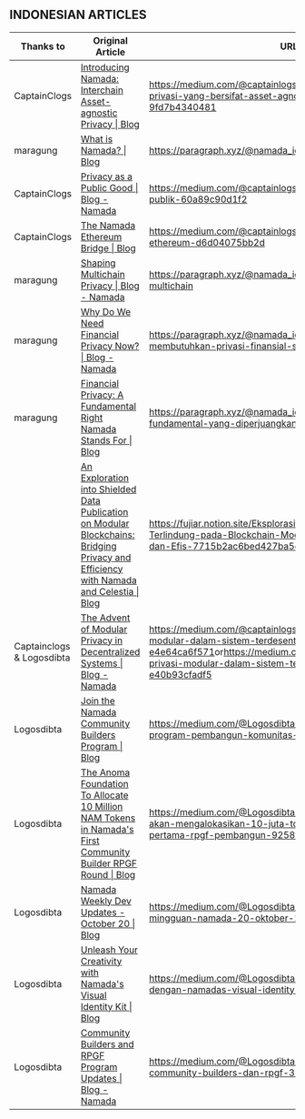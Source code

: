## INDONESIAN ARTICLES

| Thanks to                 | Original Article                                                                                                                                                                                                                              | URL                                                                                                                                                                                                                 |
| ------------------------- | --------------------------------------------------------------------------------------------------------------------------------------------------------------------------------------------------------------------------------------------- | ------------------------------------------------------------------------------------------------------------------------------------------------------------------------------------------------------------------- |
| CaptainClogs              | [Introducing Namada: Interchain Asset-agnostic Privacy \| Blog](https://namada.net/blog/introducing-namada-interchain-asset-agnostic-privacy)                                                                                                 | <https://medium.com/@captainlogs/memperkenalkan-namada-privasi-yang-bersifat-asset-agnostik-antar-jaringan-9fd7b4340481>                                                                                            |
| maragung                  | [What is Namada? \| Blog](https://namada.net/blog/what-is-namada)                                                                                                                                                                             | <https://paragraph.xyz/@namada_id/apa-itu-namada>                                                                                                                                                                   |
| CaptainClogs              | [Privacy as a Public Good \| Blog - Namada](https://namada.net/blog/privacy-as-a-public-good)                                                                                                                                                 | <https://medium.com/@captainlogs/privasi-sebagai-barang-publik-60a89c90d1f2>                                                                                                                                        |
| CaptainClogs              | [The Namada Ethereum Bridge \| Blog](https://namada.net/blog/the-namada-ethereum-bridge)                                                                                                                                                      | <https://medium.com/@captainlogs/jembatan-namada-ethereum-d6d04075bb2d>                                                                                                                                             |
| maragung                  | [Shaping Multichain Privacy \| Blog - Namada](https://namada.net/blog/shaping-multichain-privacy)                                                                                                                                             | <https://paragraph.xyz/@namada_id/membentuk-privasi-multichain>                                                                                                                                                     |
| maragung                  | [Why Do We Need Financial Privacy Now? \| Blog - Namada](https://namada.net/blog/why-do-we-need-financial-privacy-now)                                                                                                                        | <https://paragraph.xyz/@namada_id/mengapa-kita-membutuhkan-privasi-finansial-saat-ini>                                                                                                                              |
| maragung                  | [Financial Privacy: A Fundamental Right Namada Stands For \| Blog](https://namada.net/blog/financial-privacy-a-fundamental-right-namada-stands-for)                                                                                           | <https://paragraph.xyz/@namada_id/privasi-finansial-hak-fundamental-yang-diperjuangkan-namada>                                                                                                                      |
|                           | [An Exploration into Shielded Data Publication on Modular Blockchains: Bridging Privacy and Efficiency with Namada and Celestia \| Blog](https://namada.net/blog/namada-and-celestia-exploring-a-path-toward-shielded-data-availability)      | <https://fujiar.notion.site/Eksplorasi-ke-dalam-Publikasi-Data-Terlindung-pada-Blockchain-Modular-Menjembatani-Privasi-dan-Efis-7715b2ac6bed427ba5ca85ee5940943f?pvs=4>                                             |
| Captainclogs & Logosdibta | [The Advent of Modular Privacy in Decentralized Systems \| Blog - Namada](https://namada.net/blog/modular-privacy-on-namada-an-overview)                                                                                                      | <https://medium.com/@captainlogs/perkembangan-privasi-modular-dalam-sistem-terdesentralisasi-e4e64ca6f571>or<https://medium.com/@Logosdibta/kedatangan-privasi-modular-dalam-sistem-terdesentralisasi-e40b93cfadf5> |
| Logosdibta                | [Join the Namada Community Builders Program \| Blog](https://namada.net/blog/namada-launched-its-community-builders-program)                                                                                                                  | <https://medium.com/@Logosdibta/bergabunglah-dengan-program-pembangun-komunitas-namada-bd1909c532f0>                                                                                                                |
| Logosdibta                | [The Anoma Foundation To Allocate 10 Million NAM Tokens in Namada's First Community Builder RPGF Round \| Blog](https://namada.net/blog/the-anoma-foundation-to-allocate-10-million-nam-tokens-in-namadas-first-community-builder-rpgf-round) | <https://medium.com/@Logosdibta/the-anoma-foubdation-akan-mengalokasikan-10-juta-token-nam-dalam-putaran-pertama-rpgf-pembangun-9258fca268bf>                                                                       |
| Logosdibta                | [Namada Weekly Dev Updates - October 20 \| Blog](https://namada.net/blog/namada-weekly-dev-updates-october-20)                                                                                                                                | <https://medium.com/@Logosdibta/pembaruan-pengembangan-mingguan-namada-20-oktober-159ba4a1d961>                                                                                                                     |
| Logosdibta                | [Unleash Your Creativity with Namada's Visual Identity Kit \| Blog](https://namada.net/blog/unleash-your-creativity-with-namadas-visual-identity-kit)                                                                                         | <https://medium.com/@Logosdibta/tunjukkan-kreativitasmu-dengan-namadas-visual-identity-kit-97732786c101>                                                                                                            |
| Logosdibta                | [Community Builders and RPGF Program Updates \| Blog - Namada](https://namada.net/blog/namada-community-builders-program-update)                                                                                                              | <https://medium.com/@Logosdibta/pembaruan-program-community-builders-dan-rpgf-36c5699b2fac>                                                                                                                         |
